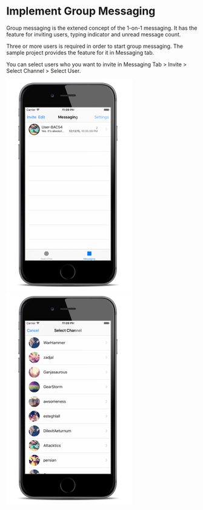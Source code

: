 # Implement Group Messaging

Group messaging is the extened concept of the 1-on-1 messaging. It has the feature for inviting users, typing indicator and unread message count.


Three or more users is required in order to start group messaging. The sample project provides the feature for it in Messaging tab.

You can select users who you want to invite in Messaging Tab > Invite > Select Channel > Select User. 

![Messaging Tab](img/010_Screenshot.png) ![Messaging Tab](img/011_Screenshot.png)

